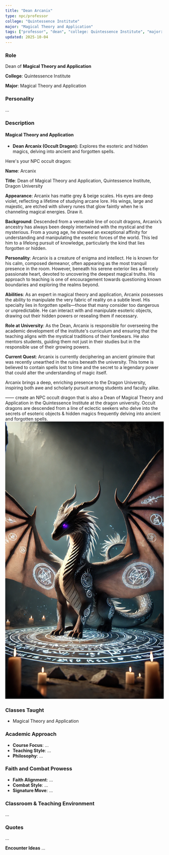 ```yaml
---
title: "Dean Arcanix"
type: npc/professor
college: "Quintessence Institute"
major: "Magical Theory and Application"
tags: ["professor", "dean", "college: Quintessence Institute", "major: Magical Theory and Application"]
updated: 2025-10-04
---
```


### Role

Dean of **Magical Theory and Application**

**College**: Quintessence Institute

**Major**: Magical Theory and Application


### Personality
...

### Description
#### Magical Theory and Application

- **Dean Arcanix (Occult Dragon):** Explores the esoteric and hidden magics, delving into ancient and forgotten spells.

Here's your NPC occult dragon:

**Name**: Arcanix

**Title**: Dean of Magical Theory and Application, Quintessence Institute, Dragon University

**Appearance**: Arcanix has matte grey & beige scales. His eyes are deep violet, reflecting a lifetime of studying arcane lore. His wings, large and majestic, are etched with silvery runes that glow faintly when he is channeling magical energies. Draw it.

**Background**: Descended from a venerable line of occult dragons, Arcanix’s ancestry has always been deeply intertwined with the mystical and the mysterious. From a young age, he showed an exceptional affinity for understanding and manipulating the esoteric forces of the world. This led him to a lifelong pursuit of knowledge, particularly the kind that lies forgotten or hidden.

**Personality**: Arcanix is a creature of enigma and intellect. He is known for his calm, composed demeanor, often appearing as the most tranquil presence in the room. However, beneath his serene exterior lies a fiercely passionate heart, devoted to uncovering the deepest magical truths. His approach to teaching is one of encouragement towards questioning known boundaries and exploring the realms beyond.

**Abilities**: As an expert in magical theory and application, Arcanix possesses the ability to manipulate the very fabric of reality on a subtle level. His specialty lies in forgotten spells—those that many consider too dangerous or unpredictable. He can interact with and manipulate esoteric objects, drawing out their hidden powers or resealing them if necessary.

**Role at University**: As the Dean, Arcanix is responsible for overseeing the academic development of the institute's curriculum and ensuring that the teaching aligns with the mystical traditions of their forebears. He also mentors students, guiding them not just in their studies but in the responsible use of their growing powers.

**Current Quest**: Arcanix is currently deciphering an ancient grimoire that was recently unearthed in the ruins beneath the university. This tome is believed to contain spells lost to time and the secret to a legendary power that could alter the understanding of magic itself.

Arcanix brings a deep, enriching presence to the Dragon University, inspiring both awe and scholarly pursuit among students and faculty alike.

——
create an NPC occult dragon that is also a Dean of Magical Theory and Application in the Quintessence Institute at the dragon university. Occult dragons are descended from a line of eclectic seekers who delve into the secrets of esoteric objects & hidden magics frequently delving into ancient and forgotten spells.
![E6E7F6C8-B3A2-4738-B59D-096DFE88F121](assets/images/E6E7F6C8-B3A2-4738-B59D-096DFE88F121.webp)

### Classes Taught
- Magical Theory and Application

### Academic Approach
- **Course Focus**: ...
- **Teaching Style**: ...
- **Philosophy**: ...

### Faith and Combat Prowess
- **Faith Alignment**: ...
- **Combat Style**: ...
- **Signature Move**: ...

### Classroom & Teaching Environment
...

### Quotes
...

**Encounter Ideas**
...
